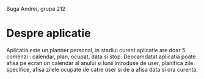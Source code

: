 Buga Andrei, grupa 212


# Despre aplicatie

Aplicatia este un planner personal, in stadiul curent aplicatie are doar 5 comenzi : calendar, plan, ocupat, data si stop.
Deocamdatat aplicatia poate afisa pe ecran un calendar al anului si lunii introduse de user, planifica zile specifice, afisa zilele ocupate de catre user si de a afisa data si ora curenta.
